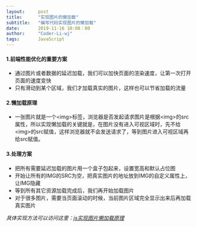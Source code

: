 ```yaml
---
layout:     post
title:      "实现图片的懒加载"
subtitle:   "编写代码实现图片的懒加载"
date:       2019-11-16 10:08：00
author:     "Coder-Li-wj"
tags:       JavaScript
---
```


#### 1.前端性能优化的重要方案  
* 通过图片或者数据的延迟加载，我们可以加快页面的渲染速度，让第一次打开页面的速度变快  
* 只有滑动到某个区域，我们才加载真实的图片，这样也可以节省加载的流量  

#### 2.懒加载原理  
* 一张图片就是一个\<img>标签，浏览器是否发起请求图片是根据\<img>的src属性，所以实现懒加载的关键就是，在图片没有进入可视区域时，先不给\<img>的src赋值，这样浏览器就不会发送请求了，等到图片进入可视区域再给src赋值。  

#### 3.处理方案  
* 把所有需要延迟加载的图片用一个盒子包起来，设置宽高和默认占位图
* 开始让所有的IMG的SRC为空，把真实图片的地址放到IMG的自定义属性上，让IMG隐藏
* 等到所有其它资源加载完成后，我们再开始加载图片
* 对于很多图片，需要当页面滚动的时候，当前图片区域完全显示出来后再加载真实图片  


*具体实现方法可以访问这里：[js实现图片懒加载原理](https://blog.csdn.net/w1418899532/article/details/90515969)*